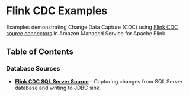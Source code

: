 # Flink CDC Examples

Examples demonstrating Change Data Capture (CDC) using [Flink CDC source connectors](https://nightlies.apache.org/flink/flink-cdc-docs-release-3.4/docs/connectors/flink-sources/overview/)
in Amazon Managed Service for Apache Flink.

## Table of Contents

### Database Sources
- [**Flink CDC SQL Server Source**](./FlinkCDCSQLServerSource) - Capturing changes from SQL Server database and writing to JDBC sink